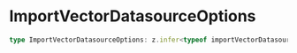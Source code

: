 # ImportVectorDatasourceOptions

```ts
type ImportVectorDatasourceOptions: z.infer<typeof importVectorDatasourceOptionsSchema>;
```
